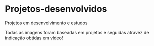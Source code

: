 # Projetos-desenvolvidos
Projetos em desenvolvimento e estudos 

Todas as imagens foram baseadas em projetos e seguidas atravéz de indicação obtidas em vídeo!